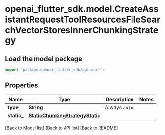 # openai_flutter_sdk.model.CreateAssistantRequestToolResourcesFileSearchVectorStoresInnerChunkingStrategy

## Load the model package
```dart
import 'package:openai_flutter_sdk/api.dart';
```

## Properties
Name | Type | Description | Notes
------------ | ------------- | ------------- | -------------
**type** | **String** | Always `auto`. | 
**static_** | [**StaticChunkingStrategyStatic**](StaticChunkingStrategyStatic.md) |  | 

[[Back to Model list]](../README.md#documentation-for-models) [[Back to API list]](../README.md#documentation-for-api-endpoints) [[Back to README]](../README.md)


